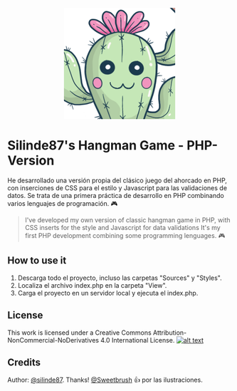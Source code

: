 <p align="center">
<img src="https://github.com/Silinde87/Hangman-TelegramBot/blob/master/src/main/resources/avatar.png?raw=true" title="Silinde87 Hangman Game" alt="Silinde87">
</p>

# **Silinde87's Hangman Game - PHP-Version**
 He desarrollado una versión propia del clásico juego del ahorcado en PHP, con inserciones de CSS para el estilo y Javascript para las validaciones de datos.
 Se trata de una primera práctica de desarrollo en PHP combinando varios lenguajes de programación. :video_game:
 
 >I've developed my own version of classic hangman game in PHP, with CSS inserts for the style and Javascript for data validations
 >It's my first PHP development combining some programming lenguages. :video_game:

## How to use it
1. Descarga todo el proyecto, incluso las carpetas "Sources" y "Styles".
2. Localiza el archivo index.php en la carpeta "View".
3. Carga el proyecto en un servidor local y ejecuta el index.php.


## License
This work is licensed under a Creative Commons Attribution-NonCommercial-NoDerivatives 4.0 International License.
[![alt text](https://uc791ef5d3915a37702fc9a692e3.previews.dropboxusercontent.com/p/thumb/AA1kYwu9_hXcqRhlvSNAnhT3UcpcL0rpbhDfXBAT4hwrR4TMSJSc9EfCiw4HpKW7ikMrPHp0c4qZxiSs0xyfS23rEBrvpmZmHd5bmeXpLwQOUtGqtd7oOjmVyAEBGld3YFzVKhQg7AGfqlfXwIVj5uHshpjqJJQfnRdhKMXRojfwkgO32zUBmHugDgqVz4aaUqR_PpDwu8riqfdmHuWxYIuVmLS2pNnyBHujhsco9aquNYskYvBD275ne0R3JmpoxEeL_VtMEsD6pQAHYXnDfq0UWQV3udqV7EA0P7es11kNg7NLQmvsoUkDfO5ohj85rL4DY2FWq32MeP7iiQfy9mwZaq-Mw_m5bMSZ41PLnaDray8Mlf3xe3sJ8NMiUGytrg7jtQPcUGSdrnr6EkuFYaPg/p.png?fv_content=true&size_mode=5)](https://creativecommons.org/licenses/by-nc-nd/4.0/ "License")

## Credits
 Author: [@silinde87](https://github.com/Silinde87). Thanks! [@Sweetbrush](https://www.instagram.com/sweetbrush_/) :+1: por las ilustraciones.

